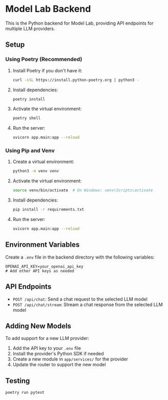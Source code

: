 # Model Lab Backend

This is the Python backend for Model Lab, providing API endpoints for multiple LLM providers.

## Setup

### Using Poetry (Recommended)

1. Install Poetry if you don't have it:
   ```bash
   curl -sSL https://install.python-poetry.org | python3 -
   ```

2. Install dependencies:
   ```bash
   poetry install
   ```

3. Activate the virtual environment:
   ```bash
   poetry shell
   ```

4. Run the server:
   ```bash
   uvicorn app.main:app --reload
   ```

### Using Pip and Venv

1. Create a virtual environment:
   ```bash
   python3 -m venv venv
   ```

2. Activate the virtual environment:
   ```bash
   source venv/bin/activate  # On Windows: venv\Scripts\activate
   ```

3. Install dependencies:
   ```bash
   pip install -r requirements.txt
   ```

4. Run the server:
   ```bash
   uvicorn app.main:app --reload
   ```

## Environment Variables

Create a `.env` file in the backend directory with the following variables:

```
OPENAI_API_KEY=your_openai_api_key
# Add other API keys as needed
```

## API Endpoints

- `POST /api/chat`: Send a chat request to the selected LLM model
- `POST /api/chat/stream`: Stream a chat response from the selected LLM model

## Adding New Models

To add support for a new LLM provider:

1. Add the API key to your `.env` file
2. Install the provider's Python SDK if needed
3. Create a new module in `app/services/` for the provider
4. Update the router to support the new model

## Testing

```bash
poetry run pytest
```



